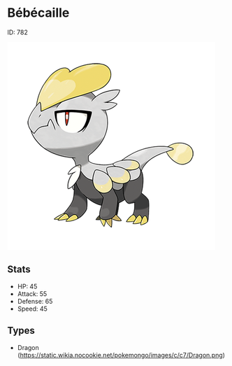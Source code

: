 # Bébécaille


ID: 782

![](https://raw.githubusercontent.com/PokeAPI/sprites/master/sprites/pokemon/other/official-artwork/782.png "Bébécaille")

## Stats


 - HP: 45
 - Attack: 55
 - Defense: 65
 - Speed: 45

## Types


 - Dragon (https://static.wikia.nocookie.net/pokemongo/images/c/c7/Dragon.png)
